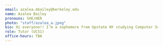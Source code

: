 ```yaml
---
email: azalea.mbailey@berkeley.edu
name: Azalea Bailey
pronouns: SHE/HER
photo: "staff/azalea_a.jpeg"
bio: Hi everyone!! I’m a sophomore from Upstate NY studying Computer Science. In my free time I like to learn new instruments, explore hiking trails, and play card games.
role: Tutor (UCS1)
office-hours: TBA
---
```

